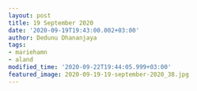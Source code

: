 ```yaml
---
layout: post
title: 19 September 2020
date: '2020-09-19T19:43:00.002+03:00'
author: Dedunu Dhananjaya
tags:
- mariehamn
- aland
modified_time: '2020-09-22T19:44:05.999+03:00'
featured_image: 2020-09-19-19-september-2020_38.jpg
---
```

